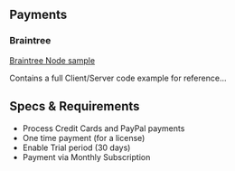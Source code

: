 Payments
--------

### Braintree

[Braintree Node sample](https://github.com/demianborba/demo-braintree-angular-node)

Contains a full Client/Server code example for reference...

Specs & Requirements
--------------------

-	Process Credit Cards and PayPal payments
-	One time payment (for a license)
-	Enable Trial period (30 days)
-	Payment via Monthly Subscription
